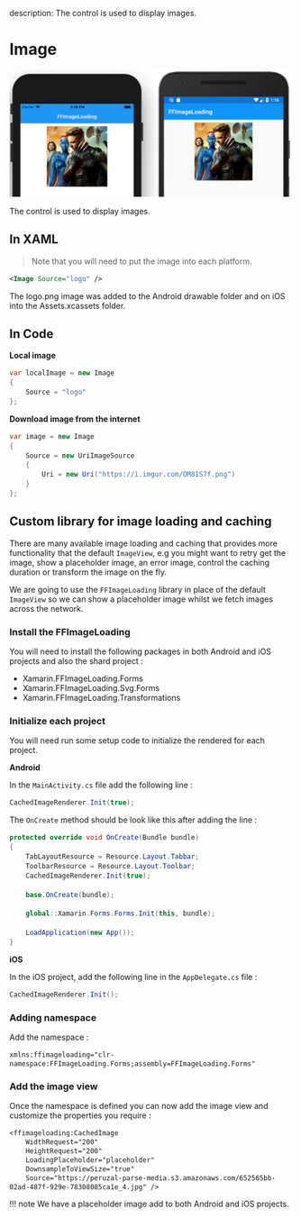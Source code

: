 description: The control is used to display images.

# Image

![FFImageLoading](../images/views/ffimageloading.png)

The control is used to display images.

## In XAML

> Note that you will need to put the image into each platform.

```xml
<Image Source="logo" />
```

The logo.png image was added to the Android drawable folder and on iOS into the Assets.xcassets folder.

## In Code

**Local image**

```csharp
var localImage = new Image
{
    Source = "logo"
};
```

**Download image from the internet**

```csharp
var image = new Image
{
    Source = new UriImageSource
    {
        Uri = new Uri("https://i.imgur.com/OM81S7f.png")
    }
};
```


## Custom library for image loading and caching

There are many available image loading and caching that provides more functionality that the default `ImageView`, e.g you might want to retry get the image, show a placeholder image, an error image, control the caching duration or transform the image on the fly.

We are going to use the `FFImageLoading` library in place of the default `ImageView` so we can show a placeholder image whilst we fetch images across the network.

### Install the FFImageLoading

You will need to install the  following packages in both Android and iOS projects and also the shard project :

* Xamarin.FFImageLoading.Forms
* Xamarin.FFImageLoading.Svg.Forms
* Xamarin.FFImageLoading.Transformations

### Initialize each project

You will need run some setup code to initialize the rendered for each project.

**Android**

In the `MainActivity.cs` file add the following line :

```csharp
CachedImageRenderer.Init(true);
```

The `OnCreate` method should be look like this after adding the line :

```csharp
protected override void OnCreate(Bundle bundle)
{
    TabLayoutResource = Resource.Layout.Tabbar;
    ToolbarResource = Resource.Layout.Toolbar;
    CachedImageRenderer.Init(true);

    base.OnCreate(bundle);

    global::Xamarin.Forms.Forms.Init(this, bundle);

    LoadApplication(new App());
}
```

**iOS**

In the iOS project, add the following line in the `AppDelegate.cs` file :

```csharp
CachedImageRenderer.Init();
```

### Adding namespace

Add the namespace :

```xaml
xmlns:ffimageloading="clr-namespace:FFImageLoading.Forms;assembly=FFImageLoading.Forms"
```

### Add the image view

Once the namespace is defined you can now add the image view and customize the properties you require :

```xaml
<ffimageloading:CachedImage 
    WidthRequest="200" 
    HeightRequest="200" 
    LoadingPlaceholder="placeholder" 
    DownsampleToViewSize="true"
    Source="https://peruzal-parse-media.s3.amazonaws.com/652565bb-02ad-487f-929e-78308085ca1e_4.jpg" />
```

!!! note
    We have a placeholder image add to both Android and iOS projects.
